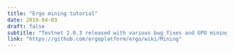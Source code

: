```yaml
---
title: "Ergo mining tutorial"
date: 2019-04-03
draft: false
subtitle: "Testnet 2.0.3 released with various bug fixes and GPU mining support."
link: "https://github.com/ergoplatform/ergo/wiki/Mining"
---
```


